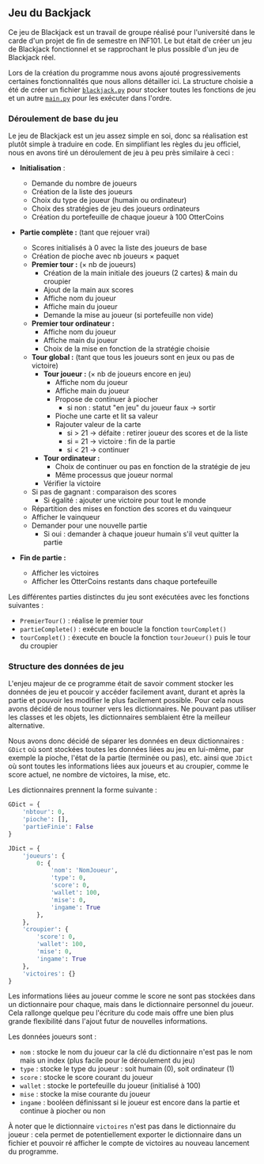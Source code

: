 ## Jeu du Backjack

Ce jeu de Blackjack est un travail de groupe réalisé pour l'université dans le carde d'un projet de fin de semestre en INF101. Le but était de créer un jeu de Blackjack fonctionnel et se rapprochant le plus possible d'un jeu de Blackjack réel. 

Lors de la création du programme nous avons ajouté progressivements certaines fonctionnalités que nous allons détailler ici. La structure choisie a été de créer un fichier [`blackjack.py`](https://github.com/virgilecheminot/blackjack/blob/master/blackjack.py) pour stocker toutes les fonctions de jeu et un autre [`main.py`](https://github.com/virgilecheminot/blackjack/blob/master/main.py) pour les exécuter dans l'ordre.

### Déroulement de base du jeu

Le jeu de Blackjack est un jeu assez simple en soi, donc sa réalisation est plutôt simple à traduire en code. En simplifiant les règles du jeu officiel, nous en avons tiré un déroulement de jeu à peu près similaire à ceci :

- **Initialisation** :
  - Demande du nombre de joueurs
  - Création de la liste des joueurs
  - Choix du type de joueur (humain ou ordinateur)
  - Choix des stratégies de jeu des joueurs ordinateurs
  - Création du portefeuille de chaque joueur à 100 OtterCoins

- **Partie complète :** (tant que rejouer vrai)
  - Scores initialisés à 0 avec la liste des joueurs de base
  - Création de pioche avec nb joueurs × paquet
  - **Premier tour :** (× nb de joueurs)
    - Création de la main initiale des joueurs (2 cartes) & main du croupier
    - Ajout de la main aux scores
    - Affiche nom du joueur
    - Affiche main du joueur
    - Demande la mise au joueur (si portefeuille non vide)
  - **Premier tour ordinateur :**
    - Affiche nom du joueur
    - Affiche main du joueur
    - Choix de la mise en fonction de la stratégie choisie
  - **Tour global :** (tant que tous les joueurs sont en jeux ou pas de victoire)
    - **Tour joueur :** (× nb de joueurs encore en jeu)
      - Affiche nom du joueur
      - Affiche main du joueur
      - Propose de continuer à piocher
        - si non : statut "en jeu" du joueur faux → sortir
      - Pioche une carte et lit sa valeur
      - Rajouter valeur de la carte
        - si > 21 → défaite : retirer joueur des scores et de la liste
        - si = 21 → victoire : fin de la partie
        - si < 21 → continuer
    - **Tour ordinateur :**
      - Choix de continuer ou pas en fonction de la stratégie de jeu
      - Même processus que joueur normal
    - Vérifier la victoire
  - Si pas de gagnant : comparaison des scores
    - Si égalité : ajouter une victoire pour tout le monde
  - Répartition des mises en fonction des scores et du vainqueur
  - Afficher le vainqueur
  - Demander pour une nouvelle partie
    - Si oui : demander à chaque joueur humain s'il veut quitter la partie

- **Fin de partie :**
  - Afficher les victoires
  - Afficher les OtterCoins restants dans chaque portefeuille


Les différentes parties distinctes du jeu sont exécutées avec les fonctions suivantes :

- `PremierTour()` : réalise le premier tour
- `partieComplete()` : exécute en boucle la fonction `tourComplet()`
- `tourComplet()` : éxecute en boucle la fonction `tourJoueur()` puis le tour du croupier

### Structure des données de jeu

L'enjeu majeur de ce programme était de savoir comment stocker les données de jeu et poucoir y accéder facilement avant, durant et après la partie et pouvoir les modifier le plus facilement possible. Pour cela nous avons décidé de nous tourner vers les dictionnaires. Ne pouvant pas utiliser les classes et les objets, les dictionnaires semblaient être la meilleur alternative.

Nous avons donc décidé de séparer les données en deux dictionnaires : `GDict` où sont stockées toutes les données liées au jeu en lui-même, par exemple la pioche, l'état de la partie (terminée ou pas), etc. ainsi que `JDict` où sont toutes les informations liées aux joueurs et au croupier, comme le score actuel, ne nombre de victoires, la mise, etc.

Les dictionnaires prennent la forme suivante :

```py
GDict = {
    'nbtour': 0,
    'pioche': [],
    'partieFinie': False
}

JDict = {
    'joueurs': {
        0: {
            'nom': 'NomJoueur',
            'type': 0,
            'score': 0,
            'wallet': 100,
            'mise': 0,
            'ingame': True
        },
    },
    'croupier': {
        'score': 0,
        'wallet': 100,
        'mise': 0,
        'ingame': True
    },
    'victoires': {}
}
```

Les informations liées au joueur comme le score ne sont pas stockées dans un dictionnaire pour chaque, mais dans le dictionnaire personnel du joueur. Cela rallonge quelque peu l'écriture du code mais offre une bien plus grande flexibilité dans l'ajout futur de nouvelles informations.

Les données joueurs sont :

- `nom` : stocke le nom du joueur car la clé du dictionnaire n'est pas le nom mais un index (plus facile pour le déroulement du jeu)
- `type` : stocke le type du joueur : soit humain (0), soit ordinateur (1)
- `score` : stocke le score courant du joueur
- `wallet` : stocke le portefeuille du joueur (initialisé à 100)
- `mise` : stocke la mise courante du joueur
- `ingame` : booléen définissant si le joueur est encore dans la partie et continue à piocher ou non

À noter que le dictionnaire `victoires` n'est pas dans le dictionnaire du joueur : cela permet de potentiellement exporter le dictionnaire dans un fichier et pouvoir ré afficher le compte de victoires au nouveau lancement du programme.

### 